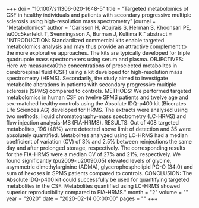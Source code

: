 +++
doi = "10.1007/s11306-020-1648-5"
title = "Targeted metabolomics of CSF in healthy individuals and patients with secondary progressive multiple sclerosis using high-resolution mass spectrometry"
journal = "Metabolomics"
author = "Carlsson H, Abujrais S, Herman S, Khoonsari PE, \u00c5kerfeldt T, Svenningsson A, Burman J, Kultima K."
abstract = "INTRODUCTION: Standardized commercial kits enable targeted metabolomics analysis and may thus provide an attractive complement to the more explorative approaches. The kits are typically developed for triple quadrupole mass spectrometers using serum and plasma. OBJECTIVES: Here we measurexa0the concentrations of preselected metabolites in cerebrospinal fluid (CSF) using a kit developed for high-resolution mass spectrometry (HRMS). Secondarily, the study aimed to investigate metabolite alterations in patients with secondary progressive multiple sclerosis (SPMS) compared to controls. METHODS: We performed targeted metabolomics in human CSF on twelve SPMS patients and twelve age and sex-matched healthy controls using the Absolute IDQ-p400 kit (Biocrates Life Sciences AG) developed for HRMS. The extracts were analysed using two methods; liquid chromatography-mass spectrometry (LC-HRMS) and flow injection analysis-MS (FIA-HRMS). RESULTS: Out of 408 targeted metabolites, 196 (48%) were detected above limit of detection and 35 were absolutely quantified. Metabolites analyzed using LC-HRMS had a median coefficient of variation (CV) of 3% and 2.5% between reinjections the same day and after prolonged storage, respectively. The corresponding results for the FIA-HRMS were a median CV of 27% and 21%, respectively. We found significantly (pu2009<u20090.05) elevated levels of glycine, asymmetric dimethylarginine (ADMA), glycerophospholipid PC-O (34:0) and sum of hexoses in SPMS patients compared to controls. CONCLUSION: The Absolute IDQ-p400 kit could successfully be used for quantifying targeted metabolites in the CSF. Metabolites quantified using LC-HRMS showed superior reproducibility compared to FIA-HRMS."
month = "2"
volume = ""
year = "2020"
date = "2020-02-14 00:00:00"
pages = ""
+++


